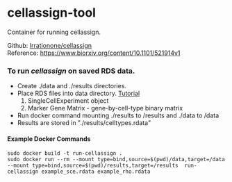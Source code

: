 # cellassign-tool
Container for running cellassign.

Github: [Irrationone/cellassign](https://github.com/Irrationone/cellassign)  <br/> 
Reference: https://www.biorxiv.org/content/10.1101/521914v1

### To run *cellassign* on saved RDS data. ###
 - Create ./data and ./results directories.
 - Place RDS files into data directory. [Tutorial](https://github.com/Irrationone/cellassign/blob/master/vignettes/introduction-to-cellassign.Rmd)
    1. SingleCellExperiment object
    2. Marker Gene Matrix - gene-by-cell-type binary matrix
 - Run docker command mounting ./results to /results and ./data to /data
 - Results are stored in "./results/celltypes.rdata"

#### Example Docker Commands ####
```
sudo docker build -t run-cellassign .
sudo docker run --rm --mount type=bind,source=$(pwd)/data,target=/data --mount type=bind,source=$(pwd)/results,target=/results  run-cellassign example_sce.rdata example_rho.rdata
```
